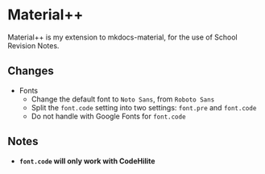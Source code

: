 Material++
==========

Material++ is my extension to mkdocs-material, for the use of School Revision Notes.

## Changes

- Fonts
  - Change the default font to `Noto Sans`, from `Roboto Sans`
  - Split the `font.code` setting into two settings: `font.pre` and `font.code`
  - Do not handle with Google Fonts for `font.code`

## Notes

- **`font.code` will only work with CodeHilite**
